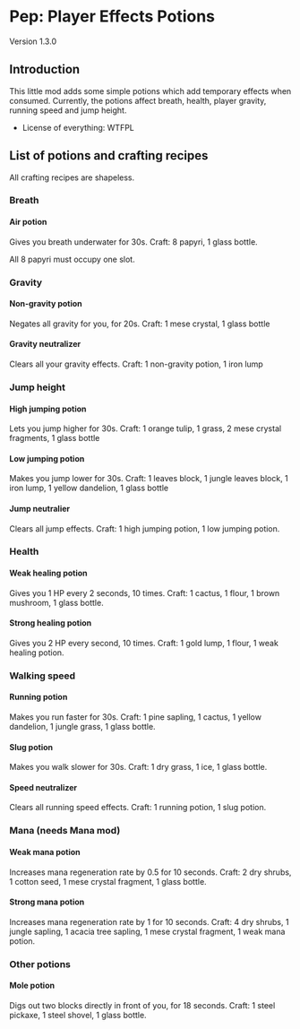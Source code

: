 # Pep: Player Effects Potions
Version 1.3.0

## Introduction
This little mod adds some simple potions which add temporary effects when consumed.
Currently, the potions affect breath, health, player gravity, running speed and jump height.

 * License of everything: WTFPL

## List of potions and crafting recipes
All crafting recipes are shapeless.

### Breath
#### Air potion
Gives you breath underwater for 30s.
Craft: 8 papyri, 1 glass bottle.

All 8 papyri must occupy one slot.

### Gravity
#### Non-gravity potion
Negates all gravity for you, for 20s.
Craft: 1 mese crystal, 1 glass bottle

#### Gravity neutralizer
Clears all your gravity effects.
Craft: 1 non-gravity potion, 1 iron lump

### Jump height
#### High jumping potion
Lets you jump higher for 30s.
Craft: 1 orange tulip, 1 grass, 2 mese crystal fragments, 1 glass bottle

#### Low jumping potion
Makes you jump lower for 30s.
Craft: 1 leaves block, 1 jungle leaves block, 1 iron lump, 1 yellow dandelion, 1 glass bottle

#### Jump neutralier
Clears all jump effects.
Craft: 1 high jumping potion, 1 low jumping potion.


### Health
#### Weak healing potion
Gives you 1 HP every 2 seconds, 10 times.
Craft: 1 cactus, 1 flour, 1 brown mushroom, 1 glass bottle.

#### Strong healing potion
Gives you 2 HP every second, 10 times.
Craft: 1 gold lump, 1 flour, 1 weak healing potion.


### Walking speed
#### Running potion
Makes you run faster for 30s.
Craft: 1 pine sapling, 1 cactus, 1 yellow dandelion, 1 jungle grass, 1 glass bottle.

#### Slug potion
Makes you walk slower for 30s.
Craft: 1 dry grass, 1 ice, 1 glass bottle.

#### Speed neutralizer
Clears all running speed effects.
Craft: 1 running potion, 1 slug potion.

### Mana (needs Mana mod)
#### Weak mana potion
Increases mana regeneration rate by 0.5 for 10 seconds.
Craft: 2 dry shrubs, 1 cotton seed, 1 mese crystal fragment, 1 glass bottle.

#### Strong mana potion
Increases mana regeneration rate by 1 for 10 seconds.
Craft: 4 dry shrubs, 1 jungle sapling, 1 acacia tree sapling, 1 mese crystal fragment, 1 weak mana potion.

### Other potions
#### Mole potion
Digs out two blocks directly in front of you, for 18 seconds.
Craft: 1 steel pickaxe, 1 steel shovel, 1 glass bottle.
